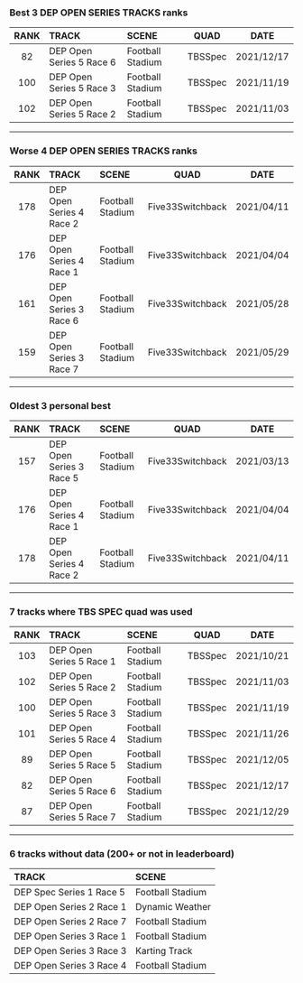 ### Best 3 DEP OPEN SERIES TRACKS ranks
|RANK|TRACK|SCENE|QUAD|DATE|
|:---:|:---|:---|:---:|:---:|
|82|DEP Open Series 5 Race 6|Football Stadium|TBSSpec|2021/12/17|
|100|DEP Open Series 5 Race 3|Football Stadium|TBSSpec|2021/11/19|
|102|DEP Open Series 5 Race 2|Football Stadium|TBSSpec|2021/11/03|
---
### Worse 4 DEP OPEN SERIES TRACKS ranks
|RANK|TRACK|SCENE|QUAD|DATE|
|:---:|:---|:---|:---:|:---:|
|178|DEP Open Series 4 Race 2|Football Stadium|Five33Switchback|2021/04/11|
|176|DEP Open Series 4 Race 1|Football Stadium|Five33Switchback|2021/04/04|
|161|DEP Open Series 3 Race 6|Football Stadium|Five33Switchback|2021/05/28|
|159|DEP Open Series 3 Race 7|Football Stadium|Five33Switchback|2021/05/29|
---
### Oldest 3 personal best
|RANK|TRACK|SCENE|QUAD|DATE|
|:---:|:---|:---|:---:|:---:|
|157|DEP Open Series 3 Race 5|Football Stadium|Five33Switchback|2021/03/13|
|176|DEP Open Series 4 Race 1|Football Stadium|Five33Switchback|2021/04/04|
|178|DEP Open Series 4 Race 2|Football Stadium|Five33Switchback|2021/04/11|
---
### 7 tracks where TBS SPEC quad was used
|RANK|TRACK|SCENE|QUAD|DATE|
|:---:|:---|:---|:---:|:---:|
|103|DEP Open Series 5 Race 1|Football Stadium|TBSSpec|2021/10/21|
|102|DEP Open Series 5 Race 2|Football Stadium|TBSSpec|2021/11/03|
|100|DEP Open Series 5 Race 3|Football Stadium|TBSSpec|2021/11/19|
|101|DEP Open Series 5 Race 4|Football Stadium|TBSSpec|2021/11/26|
|89|DEP Open Series 5 Race 5|Football Stadium|TBSSpec|2021/12/05|
|82|DEP Open Series 5 Race 6|Football Stadium|TBSSpec|2021/12/17|
|87|DEP Open Series 5 Race 7|Football Stadium|TBSSpec|2021/12/29|
---
### 6 tracks without data (200+ or not in leaderboard)
|TRACK|SCENE|
|:---|:---|
|DEP Spec Series 1 Race 5|Football Stadium|
|DEP Open Series 2 Race 1|Dynamic Weather|
|DEP Open Series 2 Race 7|Football Stadium|
|DEP Open Series 3 Race 1|Football Stadium|
|DEP Open Series 3 Race 3|Karting Track|
|DEP Open Series 3 Race 4|Football Stadium|
